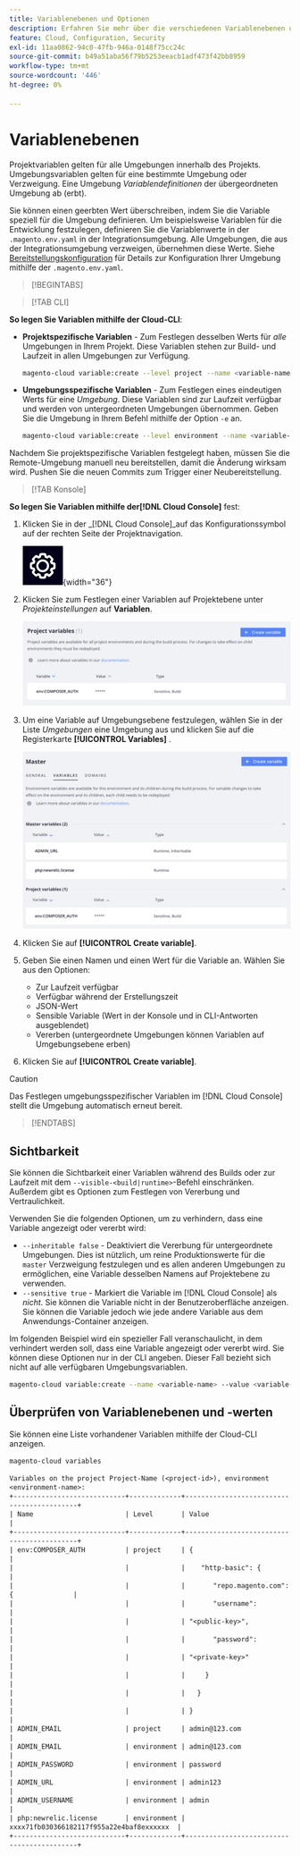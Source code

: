 ```yaml
---
title: Variablenebenen und Optionen
description: Erfahren Sie mehr über die verschiedenen Variablenebenen und Optionen, die beim Anpassen Ihrer Laufzeitumgebung des Adobe Commerce in Cloud-Infrastrukturprojekts verwendet werden.
feature: Cloud, Configuration, Security
exl-id: 11aa0862-94c0-47fb-946a-0148f75cc24c
source-git-commit: b49a51aba56f79b5253eeacb1adf473f42bb8959
workflow-type: tm+mt
source-wordcount: '446'
ht-degree: 0%

---
```


# Variablenebenen

Projektvariablen gelten für alle Umgebungen innerhalb des Projekts. Umgebungsvariablen gelten für eine bestimmte Umgebung oder Verzweigung. Eine Umgebung _Variablendefinitionen_ der übergeordneten Umgebung ab (erbt).

Sie können einen geerbten Wert überschreiben, indem Sie die Variable speziell für die Umgebung definieren. Um beispielsweise Variablen für die Entwicklung festzulegen, definieren Sie die Variablenwerte in der `.magento.env.yaml` in der Integrationsumgebung. Alle Umgebungen, die aus der Integrationsumgebung verzweigen, übernehmen diese Werte. Siehe [Bereitstellungskonfiguration](configure-env-yaml.md) für Details zur Konfiguration Ihrer Umgebung mithilfe der `.magento.env.yaml`.

>[!BEGINTABS]

>[!TAB CLI]

**So legen Sie Variablen mithilfe der Cloud-CLI**:

- **Projektspezifische Variablen** - Zum Festlegen desselben Werts für _alle_ Umgebungen in Ihrem Projekt. Diese Variablen stehen zur Build- und Laufzeit in allen Umgebungen zur Verfügung.

  ```bash
  magento-cloud variable:create --level project --name <variable-name> --value <variable-value>
  ```

- **Umgebungsspezifische Variablen** - Zum Festlegen eines eindeutigen Werts für eine _Umgebung_. Diese Variablen sind zur Laufzeit verfügbar und werden von untergeordneten Umgebungen übernommen. Geben Sie die Umgebung in Ihrem Befehl mithilfe der Option `-e` an.

  ```bash
  magento-cloud variable:create --level environment --name <variable-name> --value <variable-value>
  ```

Nachdem Sie projektspezifische Variablen festgelegt haben, müssen Sie die Remote-Umgebung manuell neu bereitstellen, damit die Änderung wirksam wird. Pushen Sie die neuen Commits zum Trigger einer Neubereitstellung.

>[!TAB Konsole]

**So legen Sie Variablen mithilfe der[!DNL Cloud Console]** fest:

1. Klicken Sie in der _[!DNL Cloud Console]_auf das Konfigurationssymbol auf der rechten Seite der Projektnavigation.

   ![Projekt konfigurieren](../../assets/icon-configure.png){width="36"}

1. Klicken Sie zum Festlegen einer Variablen auf Projektebene unter _Projekteinstellungen_ auf **Variablen**.

   ![Projektvariablen](../../assets/ui-project-variables.png)

1. Um eine Variable auf Umgebungsebene festzulegen, wählen Sie in der Liste _Umgebungen_ eine Umgebung aus und klicken Sie auf die Registerkarte **[!UICONTROL Variables]** .

   ![Registerkarte „Umgebungsvariablen“](../../assets/ui-environment-variables.png)

1. Klicken Sie auf **[!UICONTROL Create variable]**.

1. Geben Sie einen Namen und einen Wert für die Variable an. Wählen Sie aus den Optionen:

   - Zur Laufzeit verfügbar
   - Verfügbar während der Erstellungszeit
   - JSON-Wert
   - Sensible Variable (Wert in der Konsole und in CLI-Antworten ausgeblendet)
   - Vererben (untergeordnete Umgebungen können Variablen auf Umgebungsebene erben)

1. Klicken Sie auf **[!UICONTROL Create variable]**.

>[!CAUTION]
>
>Das Festlegen umgebungsspezifischer Variablen im [!DNL Cloud Console] stellt die Umgebung automatisch erneut bereit.

>[!ENDTABS]

## Sichtbarkeit

Sie können die Sichtbarkeit einer Variablen während des Builds oder zur Laufzeit mit dem `--visible-<build|runtime>`-Befehl einschränken. Außerdem gibt es Optionen zum Festlegen von Vererbung und Vertraulichkeit.

Verwenden Sie die folgenden Optionen, um zu verhindern, dass eine Variable angezeigt oder vererbt wird:

- `--inheritable false` - Deaktiviert die Vererbung für untergeordnete Umgebungen. Dies ist nützlich, um reine Produktionswerte für die `master` Verzweigung festzulegen und es allen anderen Umgebungen zu ermöglichen, eine Variable desselben Namens auf Projektebene zu verwenden.
- `--sensitive true` - Markiert die Variable im [!DNL Cloud Console] als _nicht_. Sie können die Variable nicht in der Benutzeroberfläche anzeigen. Sie können die Variable jedoch wie jede andere Variable aus dem Anwendungs-Container anzeigen.

Im folgenden Beispiel wird ein spezieller Fall veranschaulicht, in dem verhindert werden soll, dass eine Variable angezeigt oder vererbt wird. Sie können diese Optionen nur in der CLI angeben. Dieser Fall bezieht sich nicht auf alle verfügbaren Umgebungsvariablen.

```bash
magento-cloud variable:create --name <variable-name> --value <variable-value> --inheritable false --sensitive true
```

## Überprüfen von Variablenebenen und -werten

Sie können eine Liste vorhandener Variablen mithilfe der Cloud-CLI anzeigen.

```bash
magento-cloud variables
```

```
Variables on the project Project-Name (<project-id>), environment <environment-name>:
+----------------------------+-------------+-------------------------------------------+
| Name                       | Level       | Value                                     |
+----------------------------+-------------+-------------------------------------------+
| env:COMPOSER_AUTH          | project     | {                                         |
|                            |             |    "http-basic": {                        |
|                            |             |       "repo.magento.com": {               |
|                            |             |       "username":                         |
|                            |             | "<public-key>",                           |
|                            |             |       "password":                         |
|                            |             | "<private-key>"                           |
|                            |             |     }                                     |
|                            |             |   }                                       |
|                            |             | }                                         |
| ADMIN_EMAIL                | project     | admin@123.com                             |
| ADMIN_EMAIL                | environment | admin@123.com                             |
| ADMIN_PASSWORD             | environment | password                                  |
| ADMIN_URL                  | environment | admin123                                  |
| ADMIN_USERNAME             | environment | admin                                     |
| php:newrelic.license       | environment | xxxx71fb030366182117f955a22e4baf8exxxxxx  |
+----------------------------+-------------+-------------------------------------------+
```
